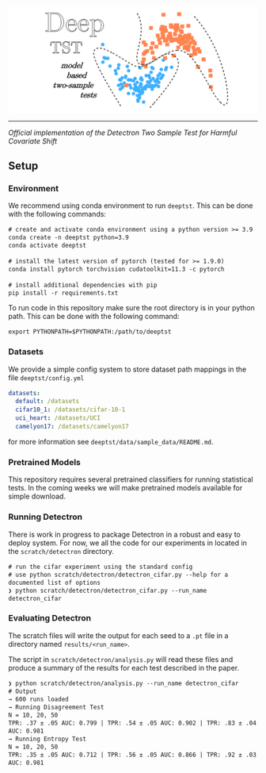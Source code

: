 ![](logo.svg)
___
*Official implementation of the Detectron Two Sample Test for Harmful Covariate Shift*

## Setup

### Environment

We recommend using conda environment to run `deeptst`. This can be done with the following commands:

```shell
# create and activate conda environment using a python version >= 3.9
conda create -n deeptst python=3.9
conda activate deeptst

# install the latest version of pytorch (tested for >= 1.9.0)
conda install pytorch torchvision cudatoolkit=11.3 -c pytorch

# install additional dependencies with pip
pip install -r requirements.txt
```

To run code in this repository make sure the root directory is in your python path. This can be done with the following
command:

```shell
export PYTHONPATH=$PYTHONPATH:/path/to/deeptst
```

### Datasets

We provide a simple config system to store dataset path mappings in the file `deeptst/config.yml`

```yaml
datasets:
  default: /datasets
  cifar10_1: /datasets/cifar-10-1
  uci_heart: /datasets/UCI
  camelyon17: /datasets/camelyon17
```

for more information see `deeptst/data/sample_data/README.md`.

### Pretrained Models

This repository requires several pretrained classifiers for running statistical tests.
In the coming weeks we will make pretrained models available for simple download.

### Running Detectron

There is work in progress to package Detectron in a robust and easy to deploy system.
For now, we all the code for our experiments in located in the `scratch/detectron` directory.

```shell
# run the cifar experiment using the standard config
# use python scratch/detectron/detectron_cifar.py --help for a documented list of options
❯ python scratch/detectron/detectron_cifar.py --run_name detectron_cifar
```

### Evaluating Detectron

The scratch files will write the output for each seed to a `.pt` file in a directory named `results/<run_name>`.

The script in `scratch/detectron/analysis.py` will read these files and produce a summary of the results for each test
described in the paper.

```shell
❯ python scratch/detectron/analysis.py --run_name detectron_cifar
# Output
→ 600 runs loaded
→ Running Disagreement Test
N = 10, 20, 50
TPR: .37 ± .05 AUC: 0.799 | TPR: .54 ± .05 AUC: 0.902 | TPR: .83 ± .04 AUC: 0.981
→ Running Entropy Test
N = 10, 20, 50
TPR: .35 ± .05 AUC: 0.712 | TPR: .56 ± .05 AUC: 0.866 | TPR: .92 ± .03 AUC: 0.981

```
